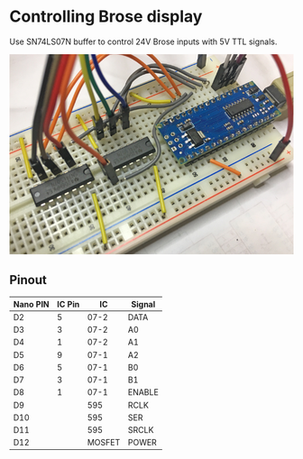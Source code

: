 # Controlling Brose display

Use SN74LS07N buffer to control 24V Brose inputs with 5V TTL signals.

![Experiment](./_img/board.jpg)

## Pinout

| Nano PIN | IC Pin | IC     | Signal |
|----------|--------|--------|--------|
| D2       | 5      | 07-2   | DATA   |
| D3       | 3      | 07-2   | A0     |
| D4       | 1      | 07-2   | A1     |
| D5       | 9      | 07-1   | A2     |
| D6       | 5      | 07-1   | B0     |
| D7       | 3      | 07-1   | B1     |
| D8       | 1      | 07-1   | ENABLE |
| D9       |        | 595    | RCLK   |
| D10      |        | 595    | SER    |
| D11      |        | 595    | SRCLK  |
| D12      |        | MOSFET | POWER  |
